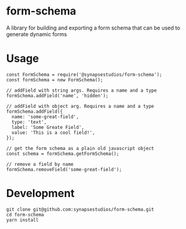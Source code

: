 # form-schema
A library for building and exporting a form schema that can be used to generate dynamic forms

# Usage

```
const FormSchema = require('@synapsestudios/form-schema');
const formSchema = new FormSchema();

// addField with string args. Requires a name and a type
formSchema.addField('name', 'hidden');

// addField with object arg. Requires a name and a type
formSchema.addField({
  name: 'some-great-field',
  type: 'text',
  label: 'Some Greate Field',
  value: 'This is a cool field!',
});

// get the form schema as a plain old javascript object
const schema = formSchema.getFormSchema();

// remove a field by name
formSchema.removeField('some-great-field');
```

# Development

```
git clone git@github.com:synapsestudios/form-schema.git
cd form-schema
yarn install
```
